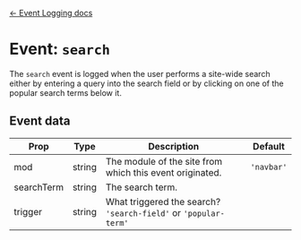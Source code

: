 [← Event Logging docs](/guides/event-logging)

# Event: `search`

The `search` event is logged when the user performs a site-wide search either by entering a query into the search field or by clicking on one of the popular search terms below it.

## Event data

Prop|Type|Description|Default
---|---|---|---
mod|string|The module of the site from which this event originated.|`'navbar'`
searchTerm|string|The search term.|
trigger|string|What triggered the search? `'search-field'` or `'popular-term'`|
